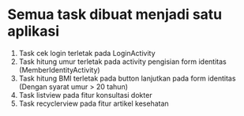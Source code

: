 # Semua task dibuat menjadi satu aplikasi

1. Task cek login terletak pada LoginActivity
2. Task hitung umur terletak pada activity pengisian form identitas (MemberIdentityActivity)
3. Task hitung BMI terletak pada button lanjutkan pada form identitas (Dengan syarat umur > 20 tahun)
4. Task listview pada fitur konsultasi dokter
5. Task recyclerview pada fitur artikel kesehatan
